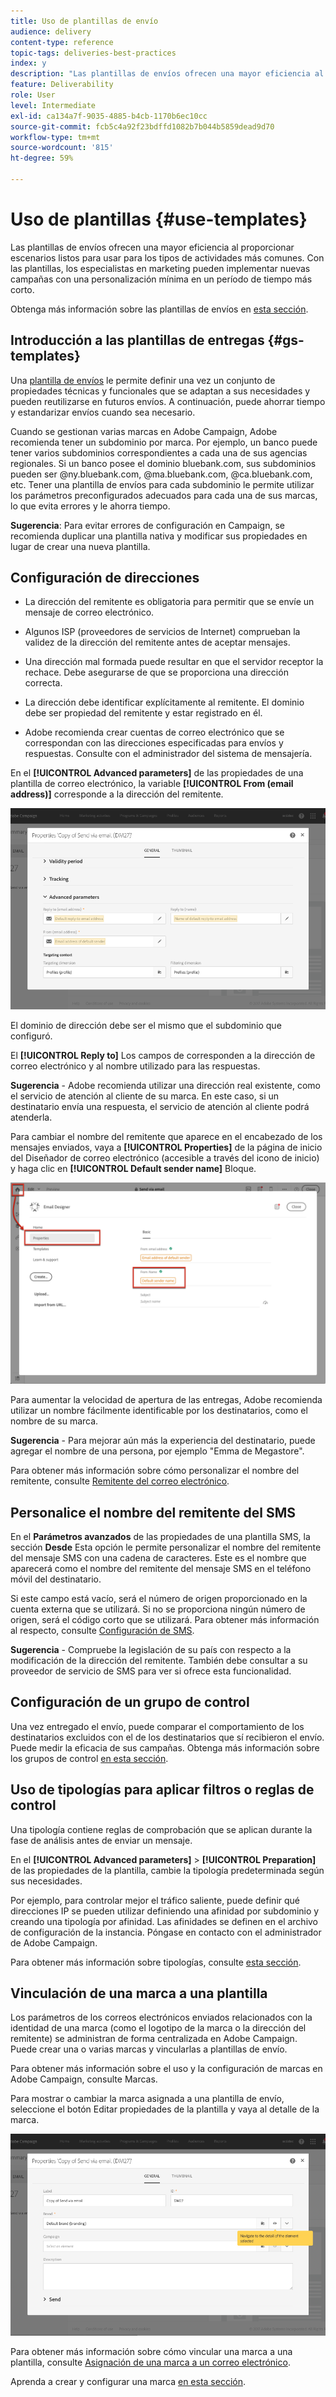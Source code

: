 ```yaml
---
title: Uso de plantillas de envío
audience: delivery
content-type: reference
topic-tags: deliveries-best-practices
index: y
description: "Las plantillas de envíos ofrecen una mayor eficiencia al proporcionar escenarios listos para usar para los tipos de actividades más comunes."
feature: Deliverability
role: User
level: Intermediate
exl-id: ca134a7f-9035-4885-b4cb-1170b6ec10cc
source-git-commit: fcb5c4a92f23bdffd1082b7b044b5859dead9d70
workflow-type: tm+mt
source-wordcount: '815'
ht-degree: 59%

---
```


# Uso de plantillas {#use-templates}

Las plantillas de envíos ofrecen una mayor eficiencia al proporcionar escenarios listos para usar para los tipos de actividades más comunes. Con las plantillas, los especialistas en marketing pueden implementar nuevas campañas con una personalización mínima en un período de tiempo más corto.

Obtenga más información sobre las plantillas de envíos en [esta sección](../../start/using/marketing-activity-templates.md).

## Introducción a las plantillas de entregas {#gs-templates}

Una [plantilla de envíos](../../start/using/marketing-activity-templates.md#creating-a-new-template) le permite definir una vez un conjunto de propiedades técnicas y funcionales que se adaptan a sus necesidades y pueden reutilizarse en futuros envíos. A continuación, puede ahorrar tiempo y estandarizar envíos cuando sea necesario.

Cuando se gestionan varias marcas en Adobe Campaign, Adobe recomienda tener un subdominio por marca. Por ejemplo, un banco puede tener varios subdominios correspondientes a cada una de sus agencias regionales. Si un banco posee el dominio bluebank.com, sus subdominios pueden ser @ny.bluebank.com, @ma.bluebank.com, @ca.bluebank.com, etc. Tener una plantilla de envíos para cada subdominio le permite utilizar los parámetros preconfigurados adecuados para cada una de sus marcas, lo que evita errores y le ahorra tiempo.

**Sugerencia**: Para evitar errores de configuración en Campaign, se recomienda duplicar una plantilla nativa y modificar sus propiedades en lugar de crear una nueva plantilla.

## Configuración de direcciones

* La dirección del remitente es obligatoria para permitir que se envíe un mensaje de correo electrónico.

* Algunos ISP (proveedores de servicios de Internet) comprueban la validez de la dirección del remitente antes de aceptar mensajes.

* Una dirección mal formada puede resultar en que el servidor receptor la rechace. Debe asegurarse de que se proporciona una dirección correcta.

* La dirección debe identificar explícitamente al remitente. El dominio debe ser propiedad del remitente y estar registrado en él.

* Adobe recomienda crear cuentas de correo electrónico que se correspondan con las direcciones especificadas para envíos y respuestas. Consulte con el administrador del sistema de mensajería.

En el **[!UICONTROL Advanced parameters]** de las propiedades de una plantilla de correo electrónico, la variable **[!UICONTROL From (email address)]** corresponde a la dirección del remitente.

![](assets/template-parameters.png)

El dominio de dirección debe ser el mismo que el subdominio que configuró.

El **[!UICONTROL Reply to]** Los campos de corresponden a la dirección de correo electrónico y al nombre utilizado para las respuestas.

**Sugerencia** - Adobe recomienda utilizar una dirección real existente, como el servicio de atención al cliente de su marca. En este caso, si un destinatario envía una respuesta, el servicio de atención al cliente podrá atenderla.

Para cambiar el nombre del remitente que aparece en el encabezado de los mensajes enviados, vaya a **[!UICONTROL Properties]**  de la página de inicio del Diseñador de correo electrónico (accesible a través del icono de inicio) y haga clic en **[!UICONTROL Default sender name]** Bloque.

![](assets/template-content.png)

Para aumentar la velocidad de apertura de las entregas, Adobe recomienda utilizar un nombre fácilmente identificable por los destinatarios, como el nombre de su marca.

**Sugerencia** - Para mejorar aún más la experiencia del destinatario, puede agregar el nombre de una persona, por ejemplo &quot;Emma de Megastore&quot;.

Para obtener más información sobre cómo personalizar el nombre del remitente, consulte [Remitente del correo electrónico](../../designing/using/subject-line.md#email-sender).

## Personalice el nombre del remitente del SMS

En el **Parámetros avanzados** de las propiedades de una plantilla SMS, la sección **Desde** Esta opción le permite personalizar el nombre del remitente del mensaje SMS con una cadena de caracteres. Este es el nombre que aparecerá como el nombre del remitente del mensaje SMS en el teléfono móvil del destinatario.

Si este campo está vacío, será el número de origen proporcionado en la cuenta externa que se utilizará. Si no se proporciona ningún número de origen, será el código corto que se utilizará. Para obtener más información al respecto, consulte [Configuración de SMS](../../administration/using/configuring-sms-channel.md).

**Sugerencia** - Compruebe la legislación de su país con respecto a la modificación de la dirección del remitente. También debe consultar a su proveedor de servicio de SMS para ver si ofrece esta funcionalidad.

## Configuración de un grupo de control

Una vez entregado el envío, puede comparar el comportamiento de los destinatarios excluidos con el de los destinatarios que sí recibieron el envío. Puede medir la eficacia de sus campañas. Obtenga más información sobre los grupos de control [en esta sección](../../sending/using/control-group.md).

## Uso de tipologías para aplicar filtros o reglas de control

Una tipología contiene reglas de comprobación que se aplican durante la fase de análisis antes de enviar un mensaje.

En el **[!UICONTROL Advanced parameters]** > **[!UICONTROL Preparation]** de las propiedades de la plantilla, cambie la tipología predeterminada según sus necesidades.

Por ejemplo, para controlar mejor el tráfico saliente, puede definir qué direcciones IP se pueden utilizar definiendo una afinidad por subdominio y creando una tipología por afinidad. Las afinidades se definen en el archivo de configuración de la instancia. Póngase en contacto con el administrador de Adobe Campaign.

Para obtener más información sobre tipologías, consulte [esta sección](../../sending/using/managing-typologies.md).

## Vinculación de una marca a una plantilla

Los parámetros de los correos electrónicos enviados relacionados con la identidad de una marca (como el logotipo de la marca o la dirección del remitente) se administran de forma centralizada en Adobe Campaign. Puede crear una o varias marcas y vincularlas a plantillas de envío.

Para obtener más información sobre el uso y la configuración de marcas en Adobe Campaign, consulte Marcas.

Para mostrar o cambiar la marca asignada a una plantilla de envío, seleccione el botón Editar propiedades de la plantilla y vaya al detalle de la marca.

![](assets/template-brand.png)

Para obtener más información sobre cómo vincular una marca a una plantilla, consulte [Asignación de una marca a un correo electrónico](../../administration/using/branding.md#assigning-a-brand-to-an-email).

Aprenda a crear y configurar una marca [en esta sección](../../administration/using/branding.md#creating-a-brand).
